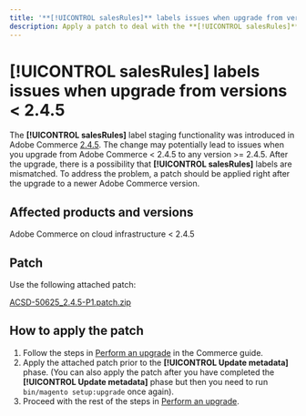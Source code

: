 ```yaml
---
title: '**[!UICONTROL salesRules]** labels issues when upgrade from versions < 2.4.5'
description: Apply a patch to deal with the **[!UICONTROL salesRules]** issues when upgrading from Adobe Commerce versions < 2.4.5.
---
```

# **[!UICONTROL salesRules]** labels issues when upgrade from versions < 2.4.5

The **[!UICONTROL salesRules]** label staging functionality was introduced in Adobe Commerce [2.4.5](/docs/commerce-operations/release/notes/adobe-commerce/2-4-5.html).
The change may potentially lead to issues when you upgrade from Adobe Commerce < 2.4.5 to any version >= 2.4.5. After the upgrade, there is a possibility that **[!UICONTROL salesRules]** labels are mismatched.
To address the problem, a patch should be applied right after the upgrade to a newer Adobe Commerce version.

## Affected products and versions

Adobe Commerce on cloud infrastructure < 2.4.5

## Patch

Use the following attached patch:

[ACSD-50625_2.4.5-P1.patch.zip](assets/ACSD-50625_2.4.5-p1.patch.zip)

## How to apply the patch

1. Follow the steps in [Perform an upgrade](https://experienceleague.adobe.com/docs/commerce-operations/upgrade-guide/implementation/perform-upgrade.html) in the Commerce guide.
1. Apply the attached patch prior to the **[!UICONTROL Update metadata]** phase. 
    (You can also apply the patch after you have completed the **[!UICONTROL Update metadata]** phase but then you need to run `bin/magento setup:upgrade` once again).
1. Proceed with the rest of the steps in [Perform an upgrade](https://experienceleague.adobe.com/docs/commerce-operations/upgrade-guide/implementation/perform-upgrade.html).
